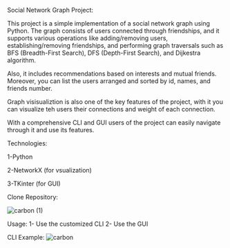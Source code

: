 Social Network Graph Project:

This project is a simple implementation of a social network graph using Python. The graph consists of users connected through friendships, and it supports various operations like adding/removing users, establishing/removing friendships, and performing graph traversals such as BFS (Breadth-First Search), DFS (Depth-First Search), and Dijkestra algorithm. 

Also, it includes recommendations based on interests and mutual friends. Moreover, you can list the users arranged and sorted by id, names, and friends number. 

Graph visisualiztion is also one of the key features of the project, with it you can visualize teh users their connections and weight of each connection.

With a comprehensive CLI and GUI users of the project can easily navigate through it and use its features.

Technologies:

1-Python

2-NetworkX (for vsualization)

3-TKinter (for GUI)

Clone Repository:

![carbon (1)](https://github.com/user-attachments/assets/ad50ea81-9bbb-4837-adc7-1db4831f0c6c)

Usage:
1- Use the customized CLI
2- Use the GUI

CLI Example:
![carbon](https://github.com/user-attachments/assets/290eefc1-6a5a-455f-9f7f-569bb3bc0758)

